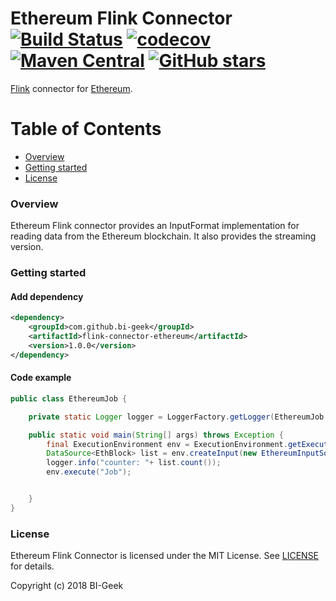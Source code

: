 # Ethereum Flink Connector [![Build Status](https://travis-ci.org/bi-geek/flink-connector-ethereum.svg?branch=master)](https://travis-ci.org/bi-geek/flink-connector-ethereum) [![codecov](https://codecov.io/gh/bi-geek/flink-connector-ethereum/branch/master/graph/badge.svg)](https://codecov.io/gh/bi-geek/flink-connector-ethereum) [![Maven Central](https://maven-badges.herokuapp.com/maven-central/com.bigeek/flink-connector-ethereum/badge.svg?style=plastic)](https://maven-badges.herokuapp.com/maven-central/com.bigeek/flink-connector-ethereum) [![GitHub stars](https://img.shields.io/github/stars/badges/shields.svg?style=social&label=Star)](https://github.com/bi-geek/flink-connector-ethereum)

[Flink](https://flink.apache.org/) connector for [Ethereum](https://www.ethereum.org/).

# Table of Contents
 
- [Overview](#overview)
- [Getting started](#getting-started)
- [License](#license)


### Overview

Ethereum Flink connector provides an InputFormat implementation for reading data from the Ethereum blockchain.
It also provides the streaming version.


### Getting started

#### Add dependency

```xml
<dependency>
    <groupId>com.github.bi-geek</groupId>
    <artifactId>flink-connector-ethereum</artifactId>
    <version>1.0.0</version>
</dependency>

```
#### Code example


```java
public class EthereumJob {

	private static Logger logger = LoggerFactory.getLogger(EthereumJob.class);

	public static void main(String[] args) throws Exception {
		final ExecutionEnvironment env = ExecutionEnvironment.getExecutionEnvironment();
		DataSource<EthBlock> list = env.createInput(new EthereumInputSource("https://localhost:8545", 4000000, 4005000));
		logger.info("counter: "+ list.count());
		env.execute("Job");


	}
}
```



### License

Ethereum Flink Connector is licensed under the MIT License. See [LICENSE](LICENSE.md) for details.

Copyright (c) 2018 BI-Geek
